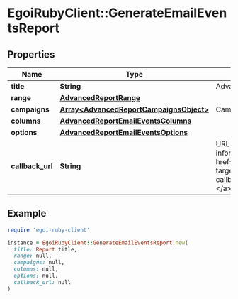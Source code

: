 # EgoiRubyClient::GenerateEmailEventsReport

## Properties

| Name | Type | Description | Notes |
| ---- | ---- | ----------- | ----- |
| **title** | **String** | Advanced report title |  |
| **range** | [**AdvancedReportRange**](AdvancedReportRange.md) |  |  |
| **campaigns** | [**Array&lt;AdvancedReportCampaignsObject&gt;**](AdvancedReportCampaignsObject.md) | Campaigns of the report |  |
| **columns** | [**AdvancedReportEmailEventsColumns**](AdvancedReportEmailEventsColumns.md) |  |  |
| **options** | [**AdvancedReportEmailEventsOptions**](AdvancedReportEmailEventsOptions.md) |  |  |
| **callback_url** | **String** | URL which will receive the information of the report &lt;a href&#x3D;&#39;/usecases/callbacks/&#39; target&#x3D;&#39;_blank&#39;&gt;[Go to callback documentation]&lt;/a&gt; | [optional] |

## Example

```ruby
require 'egoi-ruby-client'

instance = EgoiRubyClient::GenerateEmailEventsReport.new(
  title: Report title,
  range: null,
  campaigns: null,
  columns: null,
  options: null,
  callback_url: null
)
```

